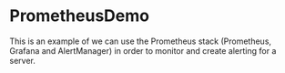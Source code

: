 # PrometheusDemo

This is an example of we can use the Prometheus stack (Prometheus, Grafana and AlertManager) in order to monitor and create alerting for a server.

